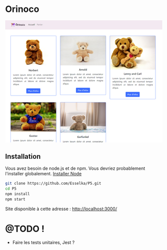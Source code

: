 # Orinoco

![image du projet](https://github.com/Esselka/OC/blob/master/divers/orinoco.png)

## Installation

Vous avez besoin de node.js et de npm. Vous devriez probablement l'installer globalement. [Installer Node](https://nodejs.org/)

```sh
git clone https://github.com/Esselka/P5.git
cd P5
npm install
npm start
```
Site disponible à cette adresse : [http://localhost:3000/](http://localhost:3000/)

# @TODO !

 - Faire les tests unitaires, Jest ?


